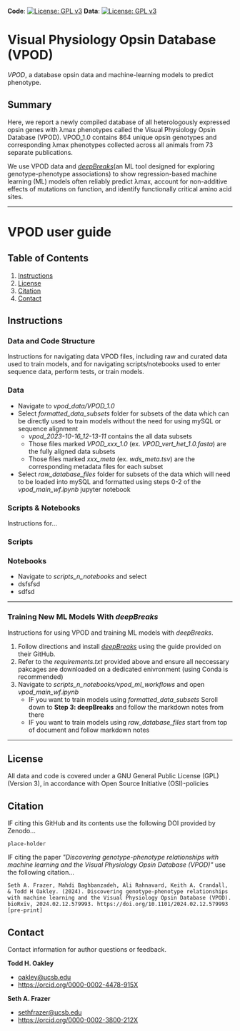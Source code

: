 **Code**: [![License: GPL v3](https://img.shields.io/badge/License-GPLv3-blue.svg)](https://www.gnu.org/licenses/gpl-3.0) **Data**: [![License: GPL v3](https://img.shields.io/badge/License-GPLv3-blue.svg)](https://www.gnu.org/licenses/gpl-3.0) 

# Visual Physiology Opsin Database (VPOD)
_VPOD_, a database opsin data and machine-learning models to predict phenotype.

## Summary
Here, we report a newly compiled database of all heterologously expressed opsin genes with λmax phenotypes called the Visual Physiology Opsin Database (VPOD). VPOD_1.0 contains 864 unique opsin genotypes and corresponding λmax phenotypes collected across all animals from 73 separate publications. 

We use VPOD data and _[deepBreaks](https://github.com/omicsEye/deepbreaks)_(an ML tool designed for exploring genotype-phenotype associations) to show regression-based machine learning (ML) models often reliably predict λmax, account for non-additive effects of mutations on function, and identify functionally critical amino acid sites. 

---

# VPOD user guide #

## Table of Contents

1. [Instructions](#Instructions)
2. [License](#license)
3. [Citation](#citation)
4. [Contact](#contact)

## Instructions

### Data and Code Structure
Instructions for navigating data VPOD files, including raw and curated data used to train models, and for navigating scripts/notebooks used to enter sequence data, perform tests, or train models.
  ### Data
  * Navigate to _vpod_data/VPOD_1.0_
  * Select _formatted_data_subsets_ folder for subsets of the data which can be directly used to train models without the need for using mySQL or sequence alignment
      - _vpod_2023-10-16_12-13-11_ contains the all data subsets
      - Those files marked _VPOD_xxx_1.0_ (ex. _VPOD_vert_het_1.0.fasta_) are the fully aligned data subsets 
      - Those files marked _xxx_meta_ (ex. _wds_meta.tsv_) are the corresponding metadata files for each subset
  * Select _raw_database_files_ folder for subsets of the data which will need to be loaded into mySQL and formatted using steps 0-2 of the _vpod_main_wf.ipynb_ jupyter notebook

  ### Scripts & Notebooks
  Instructions for... 
   ### Scripts

   ### Notebooks
   * Navigate to _scripts_n_notebooks_ and select 
   * dsfsfsd
   * sdfsd

---

### Training New ML Models With _deepBreaks_
Instructions for using VPOD and training ML models with _deepBreaks_.
  1. Follow directions and install _[deepBreaks](https://github.com/omicsEye/deepbreaks)_ using the guide provided on their GitHub.
  2. Refer to the _requirements.txt_ provided above and ensure all neccessary pakcages are downloaded on a dedicated enivronment (using Conda is recommended)
  3. Navigate to _scripts_n_notebooks/vpod_ml_workflows_ and open _vpod_main_wf.ipynb_
     - IF you want to train models using _formatted_data_subsets_ Scroll down to **Step 3: deepBreaks** and follow the markdown notes from there
     - IF you want to train models using _raw_database_files_ start from top of document and follow markdown notes
     

---

## License
All data and code is covered under a GNU General Public License (GPL)(Version 3), in accordance with Open Source Initiative (OSI)-policies

## Citation
IF citing this GitHub and its contents use the following DOI provided by Zenodo...

    place-holder
    
IF citing the paper _"Discovering genotype-phenotype relationships with machine learning and the Visual Physiology Opsin Database (VPOD)"_ use the following citation...

    Seth A. Frazer, Mahdi Baghbanzadeh, Ali Rahnavard, Keith A. Crandall, & Todd H Oakley. (2024). Discovering genotype-phenotype relationships with machine learning and the Visual Physiology Opsin Database (VPOD). bioRxiv, 2024.02.12.579993. https://doi.org/10.1101/2024.02.12.579993 [pre-print]
    
## Contact
Contact information for author questions or feedback.

**Todd H. Oakley**  
  * oakley@ucsb.edu
  * https://orcid.org/0000-0002-4478-915X

**Seth A. Frazer** 
  * sethfrazer@ucsb.edu
  * https://orcid.org/0000-0002-3800-212X


